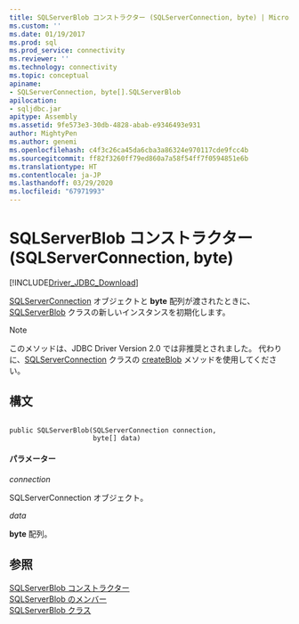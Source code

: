 ```yaml
---
title: SQLServerBlob コンストラクター (SQLServerConnection, byte) | Microsoft Docs
ms.custom: ''
ms.date: 01/19/2017
ms.prod: sql
ms.prod_service: connectivity
ms.reviewer: ''
ms.technology: connectivity
ms.topic: conceptual
apiname:
- SQLServerConnection, byte[].SQLServerBlob
apilocation:
- sqljdbc.jar
apitype: Assembly
ms.assetid: 9fe573e3-30db-4828-abab-e9346493e931
author: MightyPen
ms.author: genemi
ms.openlocfilehash: c4f3c26ca45da6cba3a86324e970117cde9fcc4b
ms.sourcegitcommit: ff82f3260ff79ed860a7a58f54ff7f0594851e6b
ms.translationtype: HT
ms.contentlocale: ja-JP
ms.lasthandoff: 03/29/2020
ms.locfileid: "67971993"
---
```

# <a name="sqlserverblob-constructor-sqlserverconnection-byte"></a>SQLServerBlob コンストラクター (SQLServerConnection, byte)
[!INCLUDE[Driver_JDBC_Download](../../../includes/driver_jdbc_download.md)]

  [SQLServerConnection](../../../connect/jdbc/reference/sqlserverconnection-class.md) オブジェクトと **byte** 配列が渡されたときに、[SQLServerBlob](../../../connect/jdbc/reference/sqlserverblob-class.md) クラスの新しいインスタンスを初期化します。  
  
> [!NOTE]  
>  このメソッドは、JDBC Driver Version 2.0 では非推奨とされました。 代わりに、[SQLServerConnection](../../../connect/jdbc/reference/sqlserverconnection-class.md) クラスの [createBlob](../../../connect/jdbc/reference/createblob-method-sqlserverconnection.md) メソッドを使用してください。  
  
## <a name="syntax"></a>構文  
  
```  
  
public SQLServerBlob(SQLServerConnection connection,  
                     byte[] data)  
```  
  
#### <a name="parameters"></a>パラメーター  
 *connection*  
  
 SQLServerConnection オブジェクト。  
  
 *data*  
  
 **byte** 配列。  
  
## <a name="see-also"></a>参照  
 [SQLServerBlob コンストラクター](../../../connect/jdbc/reference/sqlserverblob-constructors.md)   
 [SQLServerBlob のメンバー](../../../connect/jdbc/reference/sqlserverblob-members.md)   
 [SQLServerBlob クラス](../../../connect/jdbc/reference/sqlserverblob-class.md)  
  
  
